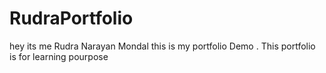 # RudraPortfolio
hey its me Rudra Narayan Mondal this is my portfolio Demo . This portfolio is for learning pourpose
